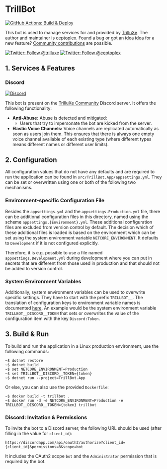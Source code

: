 # TrillBot

[![GitHub Actions: Build & Deploy](https://github.com/ceptoplex/trillbot/workflows/Build%20&%20Deploy/badge.svg)](https://github.com/ceptoplex/trillbot/actions)

This bot is used to manage services for and provided by [TrilluXe](https://twitter.com/trilluxe).
The author and maintainer is [ceptoplex](https://twitter.com/ceptoplex).
Found a bug or got an idea idea for a new feature? [Community contributions](https://github.com/ceptoplex/trillbot/blob/master/CONTRIBUTING.md) are possible.

[![Twitter: Follow @trilluxe](https://img.shields.io/twitter/follow/trilluxe?style=social)](https://twitter.com/trilluxe)
[![Twitter: Follow @ceptoplex](https://img.shields.io/twitter/follow/ceptoplex?style=social)](https://twitter.com/ceptoplex)

## 1. Services & Features

### Discord

[![Discord](https://discordapp.com/api/guilds/314010693084905494/widget.png)](https://discord.gg/trilluxe)

This bot is present on the [TrilluXe Community](https://discord.gg/trilluxe) Discord server.
It offers the following functionality:

- __Anti-Abuse:__ Abuse is detected and mitigated:
    - Users that try to impersonate the bot are kicked from the server.
- __Elastic Voice Channels:__ Voice channels are replicated automatically as soon as users join them.
  This ensures that there is always one empty voice channel available of each existing type
  (where different types means different names or different user limits).

## 2. Configuration

All configuration values that do not have any defaults
and are required to run the application can be found in `src/TrillBot.App/appsettings.yml`.
They can be set or overwritten using one or both of the following two mechanisms.

### Environment-specific Configuration File

Besides the `appsettings.yml` and the `appsettings.Production.yml` file,
there can be additional configuration files in this directory,
named using the scheme `appsettings.{Environment}.yml`.
These additional configuration files are excluded from version control by default.
The decision which of these additional files is loaded is based on the environment
which can be set using the system environment variable `NETCORE_ENVIRONMENT`.
It defaults to `Development` if it is not configured explicitly.

Therefore, it is e.g. possible to use a file named `appsettings.Development.yml` during development
where you can put in secrets that are different from those used in production and that should
not be added to version control.

### System Environment Variables

Additionally, system environment variables can be used to overwrite specific settings.
They have to start with the prefix `TRILLBOT__`.
The translation of configuration keys to environment variable names is documented [here](https://docs.microsoft.com/en-us/aspnet/core/fundamentals/configuration/).
An example would be the system environment variable `TRILLBOT__DISCORD__TOKEN` that sets
or overwrites the value of the configuration item with the key `Discord:Token`.

## 3. Build & Run

To build and run the application in a Linux production environment, use the following commands:

    ~$ dotnet restore
    ~$ dotnet build
    ~$ set NETCORE_ENVIRONMENT=Production
    ~$ set TRILLBOT__DISCORD__TOKEN={token}
    ~$ dotnet run --project=TrillBot.App

 Or else, you can also use the provided `Dockerfile`:
 
    ~$ docker build -t trillbot .
    ~$ docker run -d -e NETCORE_ENVIRONMENT=Production -e TRILLBOT__DISCORD__TOKEN={token} trillbot

### Discord: Invitation & Permissions

To invite the bot to a Discord server, the following URL should be used (after filling in the value for `client_id`):

    https://discordapp.com/api/oauth2/authorize?client_id={client_id}&permissions=8&scope=bot

It includes the OAuth2 scope `bot` and the `Administrator` permission that is required by the bot.